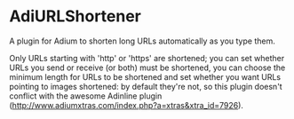 AdiURLShortener
===============

A plugin for Adium to shorten long URLs automatically as you type them.

Only URLs starting with 'http' or 'https' are shortened; you can set whether URLs you send or receive (or both) must be shortened, you can choose the minimum length for URLs to be shortened and set whether you want URLs pointing to images shortened: by default they're not, so this plugin doesn't conflict with the awesome Adinline plugin (http://www.adiumxtras.com/index.php?a=xtras&xtra_id=7926).
